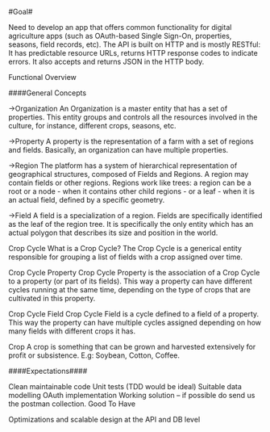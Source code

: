 #Goal#

Need to develop an app that offers common functionality for digital agriculture apps (such as OAuth-based Single Sign-On, properties, seasons, field records, etc). The API is built on HTTP and is mostly RESTful: It has predictable resource URLs, returns HTTP response codes to indicate errors. It also accepts and returns JSON in the HTTP body.

Functional Overview

####General Concepts

->Organization An Organization is a master entity that has a set of properties. This entity groups and controls all the resources involved in the culture, for instance, different crops, seasons, etc.

->Property A property is the representation of a farm with a set of regions and fields. Basically, an organization can have multiple properties.

->Region The platform has a system of hierarchical representation of geographical structures, composed of Fields and Regions. A region may contain fields or other regions. Regions work like trees: a region can be a root or a node - when it contains other child regions - or a leaf - when it is an actual field, defined by a specific geometry.

->Field A field is a specialization of a region. Fields are specifically identified as the leaf of the region tree. It is specifically the only entity which has an actual polygon that describes its size and position in the world.

Crop Cycle What is a Crop Cycle? The Crop Cycle is a generical entity responsible for grouping a list of fields with a crop assigned over time.

Crop Cycle Property Crop Cycle Property is the association of a Crop Cycle to a property (or part of its fields). This way a property can have different cycles running at the same time, depending on the type of crops that are cultivated in this property.

Crop Cycle Field Crop Cycle Field is a cycle defined to a field of a property. This way the property can have multiple cycles assigned depending on how many fields with different crops it has.

Crop A crop is something that can be grown and harvested extensively for profit or subsistence. E.g: Soybean, Cotton, Coffee.

####Expectations####

Clean maintainable code
Unit tests (TDD would be ideal)
Suitable data modelling
OAuth implementation
Working solution – if possible do send us the postman collection.
Good To Have

Optimizations and scalable design at the API and DB level
